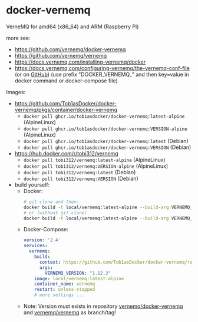 # docker-vernemq
VerneMQ for amd64 (x86_64) and ARM (Raspberry Pi)

more see:
* https://github.com/vernemq/docker-vernemq
* https://github.com/vernemq/vernemq
* https://docs.vernemq.com/installing-vernemq/docker
* https://docs.vernemq.com/configuring-vernemq/the-vernemq-conf-file (or on [GitHub](https://github.com/vernemq/vmq-docs/blob/1.12.3/configuration/the-vernemq-conf-file.md)) (use prefix "DOCKER_VERNEMQ_" and then key=value in docker command or docker-compose file)

Images:
* https://github.com/Tob1asDocker/docker-vernemq/pkgs/container/docker-vernemq
  * `docker pull ghcr.io/tob1asdocker/docker-vernemq:latest-alpine` (AlpineLinux)
  * `docker pull ghcr.io/tob1asdocker/docker-vernemq:VERSION-alpine` (AlpineLinux)
  * `docker pull ghcr.io/tob1asdocker/docker-vernemq:latest` (Debian)
  * `docker pull ghcr.io/tob1asdocker/docker-vernemq:VERSION` (Debian)
* https://hub.docker.com/r/tobi312/vernemq
  * `docker pull tobi312/vernemq:latest-alpine` (AlpineLinux)
  * `docker pull tobi312/vernemq:VERSION-alpine` (AlpineLinux)
  * `docker pull tobi312/vernemq:latest` (Debian)
  * `docker pull tobi312/vernemq:VERSION` (Debian)
* build yourself:
  * Docker:  
    ```sh
    # git clone and then:
    docker build -t local/vernemq:latest-alpine --build-arg VERNEMQ_VERSION="1.12.3" -f vernemq.alpine.Dockerfile .
    # or (without git clone)
    docker build -t local/vernemq:latest-alpine --build-arg VERNEMQ_VERSION="1.12.3" https://github.com/Tob1asDocker/docker-vernemq/raw/main/vernemq.alpine.Dockerfile
    ```  
  * Docker-Compose:  
    ```yml
    version: '2.4'
    services:
      vernemq:
        build: 
          context: https://github.com/Tob1asDocker/docker-vernemq/raw/main/vernemq.alpine.Dockerfile
          args:
            VERNEMQ_VERSION: "1.12.3"
        image: local/vernemq:latest-alpine
        container_name: vernemq
        restart: unless-stopped
        # more settings ...
    ``` 
  * Note: Version must exists in repository [vernemq/docker-vernemq](https://github.com/vernemq/docker-vernemq) and [vernemq/vernemq](https://github.com/vernemq/vernemq) as branch/tag!
